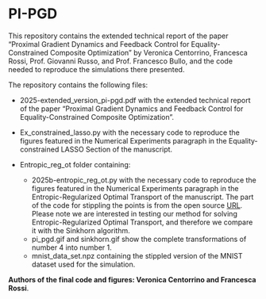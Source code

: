 # PI-PGD
This repository contains the extended technical report of the paper “Proximal Gradient Dynamics and Feedback Control for Equality-Constrained Composite Optimization” by Veronica Centorrino, Francesca Rossi, Prof. Giovanni Russo, and Prof. Francesco Bullo, and the code needed to reproduce the simulations there presented.

The repository contains the following files:

* 2025-extended_version_pi-pgd.pdf with the extended technical report of the paper “Proximal Gradient Dynamics and Feedback Control for Equality-Constrained Composite Optimization”.

* Ex_constrained_lasso.py with the necessary code to reproduce the figures featured in the Numerical Experiments paragraph in the Equality-constrained LASSO Section of the manuscript.

* Entropic_reg_ot folder containing:
  * 2025b-entropic_reg_ot.py with the necessary code to reproduce the figures featured in the Numerical Experiments paragraph in the Entropic-Regularized Optimal Transport of the manuscript.
           The part of the code for stippling the points is from the open source [URL](https://github.com/ncassereau/pictures-optimal-transport/tree/master). Please note we are interested in testing our method for solving Entropic-Regularized Optimal Transport, and therefore we compare it with the Sinkhorn algorithm.
  * pi_pgd.gif and sinkhorn.gif show the complete transformations of number 4 into number 1.
  * mnist_data_set.npz containing the stippled version of the MNIST dataset used for the simulation.


**Authors of the final code and figures: Veronica Centorrino and Francesca Rossi**.
